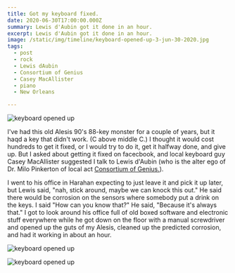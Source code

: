 ```yaml
---
title: Got my keyboard fixed.
date: 2020-06-30T17:00:00.000Z
summary: Lewis d'Aubin got it done in an hour.
excerpt: Lewis d'Aubin got it done in an hour.
image: /static/img/timeline/keyboard-opened-up-3-jun-30-2020.jpg
tags:
  - post 
  - rock
  - Lewis dAubin
  - Consortium of Genius
  - Casey MacAllister
  - piano
  - New Orleans

---
```


![keyboard opened up](/static/img/timeline/keyboard-opened-up-1-jun-30-2020.jpg "keyboard opened up")

I've had this old Alesis 90's 88-key monster for a couple of years, but it haqd a key that didn't work. (C above middle C.) I thought it would cost hundreds to get it fixed, or I would try to do it, get it halfway done, and give up. But I asked about getting it fixed on facecbook, and local keyboard guy Casey MacAllister suggested I talk to Lewis d'Aubin (who is the alter ego of Dr. Milo Pinkerton of local act [Consortium of Genius.](http://www.consortiumofgenius.com/)).

I went to his office in Harahan expecting to just leave it and pick it up later, but Lewis said, "nah, stick around, maybe we can knock this out." He said there would be corrosion on the sensors where somebody put a drink on the keys. I said "How can you know that?" He said, "Because it's always that." I got to look around his office full of old boxed software and electronic stuff everywhere while he got down on the floor with a manual screwdriver and opened up the guts of my Alesis, cleaned up the predicted corrosion, and had it working in about an hour.

![keyboard opened up](/static/img/timeline/keyboard-opened-up-2-jun-30-2020.jpg "keyboard opened up")

![keyboard opened up](/static/img/timeline/keyboard-opened-up-3-jun-30-2020.jpg "keyboard opened up")